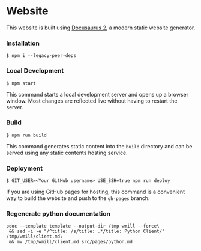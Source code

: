 # Website

This website is built using [Docusaurus 2](https://docusaurus.io/), a modern
static website generator.

### Installation

```
$ npm i --legacy-peer-deps
```

### Local Development

```
$ npm start
```

This command starts a local development server and opens up a browser window.
Most changes are reflected live without having to restart the server.

### Build

```
$ npm run build
```

This command generates static content into the `build` directory and can be
served using any static contents hosting service.

### Deployment

```
$ GIT_USER=<Your GitHub username> USE_SSH=true npm run deploy
```

If you are using GitHub pages for hosting, this command is a convenient way to
build the website and push to the `gh-pages` branch.

### Regenerate python documentation

```
pdoc --template template --output-dir /tmp wmill --force\
 && sed -i -e "/^title: /s/title: .*/title: Python Client/" /tmp/wmill/client.md\
 && mv /tmp/wmill/client.md src/pages/python.md
```
